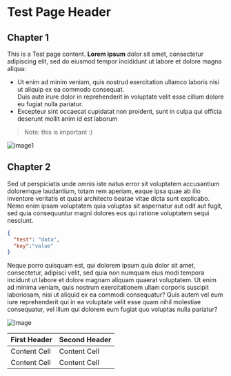 # Test Page Header

## Chapter 1

This is a Test page content. **Lorem ipsum** dolor sit amet, consectetur adipiscing elit, sed do eiusmod tempor incididunt ut labore et dolore magna aliqua:
- Ut enim ad minim veniam, quis nostrud exercitation ullamco laboris nisi ut aliquip ex ea commodo consequat. \
  Duis aute irure dolor in reprehenderit in voluptate velit esse cillum dolore eu fugiat nulla pariatur. 
- Excepteur sint occaecat cupidatat non proident, sunt in culpa qui officia deserunt mollit anim id est laborum

> Note: this is important :)

![image1](https://img.freepik.com/free-photo/social-media-concept-with-smartphone_52683-100042.jpg)

## Chapter 2

Sed ut perspiciatis unde omnis iste natus error sit voluptatem accusantium doloremque laudantium, totam rem aperiam, eaque ipsa quae ab illo inventore veritatis et quasi architecto beatae vitae dicta sunt explicabo. Nemo enim ipsam voluptatem quia voluptas sit aspernatur aut odit aut fugit, sed quia consequuntur magni dolores eos qui ratione voluptatem sequi nesciunt. 

```json
{
  "test": "data",
  "key":"value"
}
```


Neque porro quisquam est, qui dolorem ipsum quia dolor sit amet, consectetur, adipisci velit, sed quia non numquam eius modi tempora incidunt ut labore et dolore magnam aliquam quaerat voluptatem. Ut enim ad minima veniam, quis nostrum exercitationem ullam corporis suscipit laboriosam, nisi ut aliquid ex ea commodi consequatur? Quis autem vel eum iure reprehenderit qui in ea voluptate velit esse quam nihil molestiae consequatur, vel illum qui dolorem eum fugiat quo voluptas nulla pariatur?

![image](https://img.freepik.com/free-photo/river-surrounded-by-forests-cloudy-sky-thuringia-germany_181624-30863.jpg)

| First Header  | Second Header |
| ------------- | ------------- |
| Content Cell  | Content Cell  |
| Content Cell  | Content Cell  |



